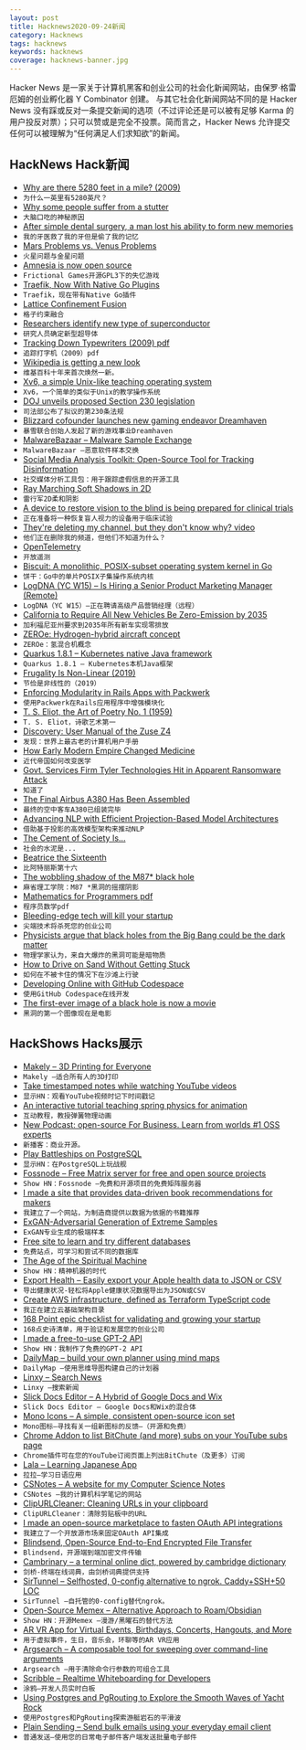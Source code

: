 ```yaml
---
layout: post
title: Hacknews2020-09-24新闻
category: Hacknews
tags: hacknews
keywords: hacknews
coverage: hacknews-banner.jpg
---
```


Hacker News 是一家关于计算机黑客和创业公司的社会化新闻网站，由保罗·格雷厄姆的创业孵化器 Y Combinator 创建。
与其它社会化新闻网站不同的是 Hacker News 没有踩或反对一条提交新闻的选项（不过评论还是可以被有足够 Karma 的用户投反对票）；只可以赞或是完全不投票。简而言之，Hacker News 允许提交任何可以被理解为“任何满足人们求知欲”的新闻。

## HackNews Hack新闻


- [Why are there 5280 feet in a mile? (2009)](https://petersmagnusson.org/2009/09/15/why-are-there-5280-feet-in-a-mile/)
- `为什么一英里有5280英尺？`
- [Why some people suffer from a stutter](https://www.bbc.com/future/article/20200922-why-some-people-suffer-from-a-stutter)
- `大脑口吃的神秘原因`
- [After simple dental surgery, a man lost his ability to form new memories](https://www.bbc.com/future/article/20150630-my-dentist-saved-my-tooth-but-stole-my-memory)
- `我的牙医救了我的牙但是偷了我的记忆`
- [Mars Problems vs. Venus Problems](http://interconnected.org/home/2020/09/23/venus)
- `火星问题与金星问题`
- [Amnesia is now open source](https://frictionalgames.com/2020-09-amnesia-is-now-open-source/)
- `Frictional Games开源GPL3下的失忆游戏`
- [Traefik, Now With Native Go Plugins](https://traefik.io/blog/houston-we-have-plugins-traefik-2-3-announcement)
- `Traefik，现在带有Native Go插件`
- [Lattice Confinement Fusion](https://www1.grc.nasa.gov/space/science/lattice-confinement-fusion/)
- `格子约束融合`
- [Researchers identify new type of superconductor](https://news.cornell.edu/stories/2020/09/researchers-identify-new-type-superconductor)
- `研究人员确定新型超导体`
- [Tracking Down Typewriters (2009) pdf](https://site.xavier.edu/polt/typewriters/solan.pdf)
- `追踪打字机（2009）pdf`
- [Wikipedia is getting a new look](https://diff.wikimedia.org/2020/09/23/wikipedia-is-getting-a-new-look-for-the-first-time-in-10-years-heres-why/)
- `维基百科十年来首次焕然一新。`
- [Xv6, a simple Unix-like teaching operating system](https://pdos.csail.mit.edu/6.828/2020/xv6.html)
- `Xv6，一个简单的类似于Unix的教学操作系统`
- [DOJ unveils proposed Section 230 legislation](https://www.justice.gov/opa/pr/justice-department-unveils-proposed-section-230-legislation-behalf-administration)
- `司法部公布了拟议的第230条法规`
- [Blizzard cofounder launches new gaming endeavor Dreamhaven](https://venturebeat.com/2020/09/23/blizzard-cofounder-mike-morhaime-launches-new-gaming-endeavor-dreamhaven/)
- `暴雪联合创始人发起了新的游戏事业Dreamhaven`
- [MalwareBazaar – Malware Sample Exchange](https://bazaar.abuse.ch/)
- `MalwareBazaar –恶意软件样本交换`
- [Social Media Analysis Toolkit: Open-Source Tool for Tracking Disinformation](https://foundation.mozilla.org/en/blog/new-open-source-tool-tracking-disinformation/)
- `社交媒体分析工具包：用于跟踪虚假信息的开源工具`
- [Ray Marching Soft Shadows in 2D](https://www.rykap.com/2020/09/23/distance-fields/)
- `雷行军2D柔和阴影`
- [A device to restore vision to the blind is being prepared for clinical trials](https://www.monash.edu/news/articles/opening-eyes-to-a-frontier-in-vision-restoration)
- `正在准备将一种恢复盲人视力的设备用于临床试验`
- [They're deleting my channel, but they don't know why? video](https://www.youtube.com/watch?v=hAEdFRoOYs0)
- `他们正在删除我的频道，但他们不知道为什么？`
- [OpenTelemetry](https://github.com/open-telemetry/opentelemetry-specification)
- `开放遥测`
- [Biscuit: A monolithic, POSIX-subset operating system kernel in Go](https://pdos.csail.mit.edu/projects/biscuit.html)
- `饼干：Go中的单片POSIX子集操作系统内核`
- [LogDNA (YC W15) – Is Hiring a Senior Product Marketing Manager (Remote)](https://boards.greenhouse.io/logdna/jobs/4884318002)
- `LogDNA（YC W15）–正在聘请高级产品营销经理（远程）`
- [California to Require All New Vehicles Be Zero-Emission by 2035](https://www.bloomberg.com/news/articles/2020-09-23/california-to-phase-out-gasoline-cars-by-2035-governor-says)
- `加利福尼亚州要求到2035年所有新车实现零排放`
- [ZEROe: Hydrogen-hybrid aircraft concept](https://www.airbus.com/innovation/zero-emission/hydrogen/zeroe.html#hydrogen)
- `ZEROe：氢混合机概念`
- [Quarkus 1.8.1 – Kubernetes native Java framework](https://quarkus.io/)
- `Quarkus 1.8.1 – Kubernetes本机Java框架`
- [Frugality Is Non-Linear (2019)](https://scattered-thoughts.net/writing/frugality-is-non-linear/)
- `节俭是非线性的（2019）`
- [Enforcing Modularity in Rails Apps with Packwerk](https://engineering.shopify.com/blogs/engineering/enforcing-modularity-rails-apps-packwerk)
- `使用Packwerk在Rails应用程序中增强模块化`
- [T. S. Eliot, the Art of Poetry No. 1 (1959)](https://www.theparisreview.org/interviews/4738/the-art-of-poetry-no-1-t-s-eliot)
- `T. S. Eliot，诗歌艺术第一`
- [Discovery: User Manual of the Zuse Z4](https://cacm.acm.org/blogs/blog-cacm/247521-discovery-user-manual-of-the-oldest-surviving-computer-in-the-world/fulltext)
- `发现：世界上最古老的计算机用户手册`
- [How Early Modern Empire Changed Medicine](https://bostonreview.net/science-nature/zachary-dorner-how-early-modern-empire-changed-medicine)
- `近代帝国如何改变医学`
- [Govt. Services Firm Tyler Technologies Hit in Apparent Ransomware Attack](https://krebsonsecurity.com/2020/09/govt-services-firm-tyler-technologies-hit-in-apparent-ransomware-attack/)
- `知道了`
- [The Final Airbus A380 Has Been Assembled](https://simpleflying.com/final-airbus-a380-assembled/)
- `最终的空中客车A380已组装完毕`
- [Advancing NLP with Efficient Projection-Based Model Architectures](https://ai.googleblog.com/2020/09/advancing-nlp-with-efficient-projection.html)
- `借助基于投影的高效模型架构来推动NLP`
- [The Cement of Society Is...](http://branemrys.blogspot.com/2020/09/the-cement-of-society-is.html)
- `社会的水泥是...`
- [Beatrice the Sixteenth](https://en.wikipedia.org/wiki/Beatrice_the_Sixteenth)
- `比阿特丽斯第十六`
- [The wobbling shadow of the M87* black hole](https://news.mit.edu/2020/wobbling-shadow-m87-black-hole-0923)
- `麻省理工学院：M87 *黑洞的摇摆阴影`
- [Mathematics for Programmers pdf](https://yurichev.com/writings/Math-for-programmers.pdf)
- `程序员数学pdf`
- [Bleeding-edge tech will kill your startup](https://www.contrast.app/posts/bleeding-edge-tech-means-youll-bleed-to-death)
- `尖端技术将杀死您的创业公司`
- [Physicists argue that black holes from the Big Bang could be the dark matter](https://www.quantamagazine.org/black-holes-from-the-big-bang-could-be-the-dark-matter-20200923/)
- `物理学家认为，来自大爆炸的黑洞可能是暗物质`
- [How to Drive on Sand Without Getting Stuck](https://www.offroaddiscovery.com/2017/10/16/taking-a-4x4-trip-down-the-beach)
- `如何在不被卡住的情况下在沙滩上行驶`
- [Developing Online with GitHub Codespace](https://docs.github.com/en/github/developing-online-with-codespaces)
- `使用GitHub Codespace在线开发`
- [The first-ever image of a black hole is now a movie](https://www.nature.com/articles/d41586-020-02717-3)
- `黑洞的第一个图像现在是电影`


## HackShows Hacks展示

- [ Makely – 3D Printing for Everyone](https://makely.me)
- `Makely –适合所有人的3D打印`
- [ Take timestamped notes while watching YouTube videos](https://annotate.tv)
- `显示HN：观看YouTube视频时记下时间戳记`
- [ An interactive tutorial teaching spring physics for animation](https://joshwcomeau.com/animation/a-friendly-introduction-to-spring-physics/)
- `互动教程，教授弹簧物理动画`
- [ New Podcast: open-source For Business. Learn from worlds #1 OSS experts](https://podcasts.apple.com/us/podcast/open-source-for-business/id1525973271)
- `新播客：商业开源。`
- [ Play Battleships on PostgreSQL](https://github.com/Firemoon777/sql-battleships)
- `显示HN：在PostgreSQL上玩战舰`
- [ Fossnode – Free Matrix server for free and open source projects](https://element.fossnode.net)
- `Show HN：Fossnode –免费和开源项目的免费矩阵服务器`
- [ I made a site that provides data-driven book recommendations for makers](https://makerreads.com/)
- `我建立了一个网站，为制造商提供以数据为依据的书籍推荐`
- [ ExGAN-Adversarial Generation of Extreme Samples](https://github.com/Stream-AD/exgan)
- `ExGAN专业生成的极端样本`
- [ Free site to learn and try different databases](https://learndatabases.dev/)
- `免费站点，可学习和尝试不同的数据库`
- [ The Age of the Spiritual Machine](https://spirals.blog/articles/our-new-species-pt-1/)
- `Show HN：精神机器的时代`
- [ Export Health – Easily export your Apple health data to JSON or CSV](https://exporthealth.app/)
- `导出健康状况-轻松将Apple健康状况数据导出为JSON或CSV`
- [ Create AWS infrastructure, defined as Terraform TypeScript code](https://scaffold.sh)
- `我正在建立云基础架构目录`
- [ 168 Point epic checklist for validating and growing your startup](https://www.remoteworkly.co/the-ultimate-startup-checklist)
- `168点史诗清单，用于验证和发展您的创业公司`
- [ I made a free-to-use GPT-2 API](https://www.booste.io/pretrained-models)
- `Show HN：我制作了免费的GPT-2 API`
- [ DailyMap – build your own planner using mind maps](https://www.dailymap.app/)
- `DailyMap –使用思维导图构建自己的计划器`
- [ Linxy – Search News](https://golinxy.com)
- `Linxy –搜索新闻`
- [ Slick Docs Editor – A Hybrid of Google Docs and Wix](https://slickdocs.com/)
- `Slick Docs Editor – Google Docs和Wix的混合体`
- [ Mono Icons – A simple, consistent open-source icon set](https://icons.mono.company/)
- `Mono图标–寻找有关一组新图标的反馈–（开源和免费）`
- [ Chrome Addon to list BitChute (and more) subs on your YouTube subs page](https://chrome.google.com/webstore/detail/everytube/emegoeklfbjgngcomlbmdjcmbaeilhhd)
- `Chrome插件可在您的YouTube订阅页面上列出BitChute（及更多）订阅`
- [ Lala – Learning Japanese App](https://lala.support)
- `拉拉–学习日语应用`
- [ CSNotes – A website for my Computer Science Notes](https://csnotes.me/)
- `CSNotes –我的计算机科学笔记的网站`
- [ ClipURLCleaner: Cleaning URLs in your clipboard](https://github.com/dertuxmalwieder/clipurlcleaner)
- `ClipURLCleaner：清除剪贴板中的URL`
- [ I made an open-source marketplace to fasten OAuth API integrations](https://github.com/bearer/pizzly)
- `我建立了一个开放源市场来固定OAuth API集成`
- [ Blindsend, Open-Source End-to-End Encrypted File Transfer](https://github.com/blindnet-io/blindsend)
- `Blindsend，开源端到端加密文件传输`
- [ Cambrinary – a terminal online dict, powered by cambridge dictionary](https://github.com/xueyuanl/cambrinary)
- `剑桥-终端在线词典，由剑桥词典提供支持`
- [ SirTunnel – Selfhosted, 0-config alternative to ngrok. Caddy+SSH+50 LOC](https://github.com/anderspitman/SirTunnel)
- `SirTunnel –自托管的0-config替代ngrok。`
- [ Open-Source Memex – Alternative Approach to Roam/Obsidian](https://www.steveliu.co/memex)
- `Show HN：开源Memex –漫游/黑曜石的替代方法`
- [ AR VR App for Virtual Events, Birthdays, Concerts, Hangouts, and More](http://varaxr.com)
- `用于虚拟事件，生日，音乐会，环聊等的AR VR应用`
- [ Argsearch – A composable tool for sweeping over command-line arguments](https://github.com/maxwells-daemons/argsearch)
- `Argsearch –用于清除命令行参数的可组合工具`
- [ Scribble – Realtime Whiteboarding for Developers](https://www.notion.so/Scribble-741e3b603b6f4976aca2f6458b9a1b45)
- `涂鸦–开发人员实时白板`
- [ Using Postgres and PgRouting to Explore the Smooth Waves of Yacht Rock](https://info.crunchydata.com/blog/using-postgres-and-pg-routing-to-explore-the-smooth-waves-of-yacht-rock)
- `使用Postgres和PgRouting探索游艇岩石的平滑波`
- [ Plain Sending – Send bulk emails using your everyday email client](https://plainsending.com)
- `普通发送–使用您的日常电子邮件客户端发送批量电子邮件`


